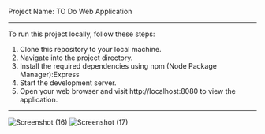 Project Name: TO Do Web Application

---

To run this project locally, follow these steps:

1. Clone this repository to your local machine.
2. Navigate into the project directory.
3. Install the required dependencies using npm (Node Package Manager):Express
4. Start the development server.
5. Open your web browser and visit http://localhost:8080 to view the application.

---


![Screenshot (16)](https://github.com/user-attachments/assets/ba862bac-c213-46dd-8aa9-02b2ef8e5f23)
![Screenshot (17)](https://github.com/user-attachments/assets/1ca05449-97d0-4b86-b5da-07d49b98d1a4)
